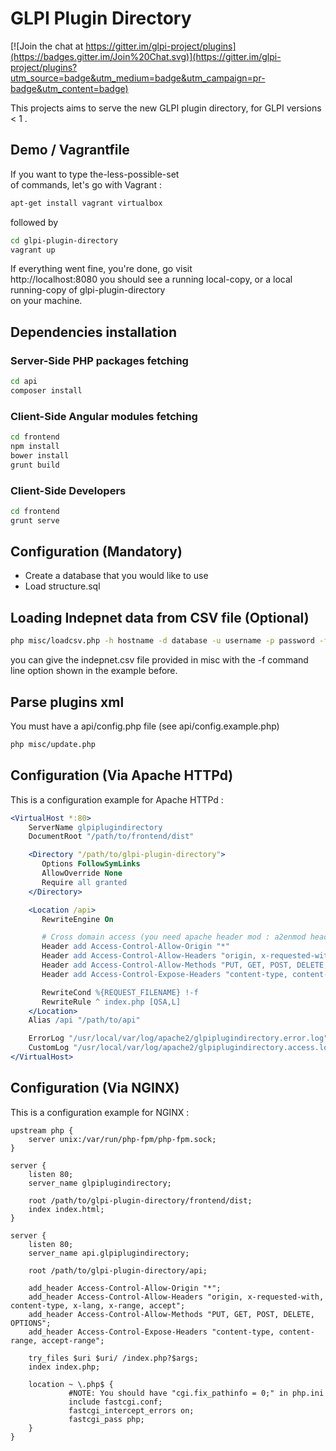 # GLPI Plugin Directory

[![Join the chat at https://gitter.im/glpi-project/plugins](https://badges.gitter.im/Join%20Chat.svg)](https://gitter.im/glpi-project/plugins?utm_source=badge&utm_medium=badge&utm_campaign=pr-badge&utm_content=badge)

This projects aims to serve the new GLPI plugin directory,
for GLPI versions < 1 .

## Demo / Vagrantfile

If you want to type the-less-possible-set  
of commands, let's go with Vagrant :

```bash
apt-get install vagrant virtualbox
```

followed by

```bash
cd glpi-plugin-directory
vagrant up
```

If everything went fine, you're done, go visit  
http://localhost:8080
you should see a running local-copy, or a local running-copy of glpi-plugin-directory  
on your machine.


## Dependencies installation

### Server-Side PHP packages fetching

```bash
cd api
composer install
```

### Client-Side Angular modules fetching

```bash
cd frontend
npm install
bower install
grunt build
```

### Client-Side Developers

```bash
cd frontend
grunt serve
```

## Configuration (Mandatory)

 + Create a database that you would like to use
 + Load structure.sql

## Loading Indepnet data from CSV file (Optional)

```bash
php misc/loadcsv.php -h hostname -d database -u username -p password -f csv_path
```

you can give the indepnet.csv file provided in misc
with the -f command line option shown in the example before.

## Parse plugins xml 

You must have a api/config.php file (see api/config.example.php)

```bash
php misc/update.php
```


## Configuration (Via Apache HTTPd)

This is a configuration example for Apache HTTPd :

```apache
<VirtualHost *:80>
    ServerName glpiplugindirectory
    DocumentRoot "/path/to/frontend/dist"

    <Directory "/path/to/glpi-plugin-directory">
       Options FollowSymLinks
       AllowOverride None
       Require all granted
    </Directory>

    <Location /api>
       RewriteEngine On

       # Cross domain access (you need apache header mod : a2enmod headers)
       Header add Access-Control-Allow-Origin "*"
       Header add Access-Control-Allow-Headers "origin, x-requested-with, content-type, x-lang, x-range, accept"
       Header add Access-Control-Allow-Methods "PUT, GET, POST, DELETE, OPTIONS"
       Header add Access-Control-Expose-Headers "content-type, content-range, accept-range"

       RewriteCond %{REQUEST_FILENAME} !-f
       RewriteRule ^ index.php [QSA,L]
    </Location>
    Alias /api "/path/to/api"

    ErrorLog "/usr/local/var/log/apache2/glpiplugindirectory.error.log"
    CustomLog "/usr/local/var/log/apache2/glpiplugindirectory.access.log" common
</VirtualHost>
```
## Configuration (Via NGINX)

This is a configuration example for NGINX :

```nginx
upstream php {
    server unix:/var/run/php-fpm/php-fpm.sock;
}

server {
    listen 80;
    server_name glpiplugindirectory;

    root /path/to/glpi-plugin-directory/frontend/dist;
    index index.html;
}

server {
    listen 80;
    server_name api.glpiplugindirectory;

    root /path/to/glpi-plugin-directory/api;

    add_header Access-Control-Allow-Origin "*";
    add_header Access-Control-Allow-Headers "origin, x-requested-with, content-type, x-lang, x-range, accept";
    add_header Access-Control-Allow-Methods "PUT, GET, POST, DELETE, OPTIONS";
    add_header Access-Control-Expose-Headers "content-type, content-range, accept-range";

    try_files $uri $uri/ /index.php?$args;
    index index.php;

    location ~ \.php$ {
             #NOTE: You should have "cgi.fix_pathinfo = 0;" in php.ini
             include fastcgi.conf;
             fastcgi_intercept_errors on;
             fastcgi_pass php;
    }
}

```
